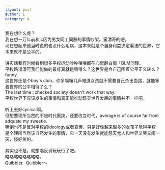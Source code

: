 ```yaml
---
layout: post
author: L
category: A
---
```


我在想什么呢？<br>
我在想一万年前和jc因为男女同工同酬的事情吵架。蛮清奇的吧。<br>
现在想起来他当时说的也没什么毛病，这本来就是个自身利益决定看法的世界，它本来就不是公平的。<br>
 <br>
讲实话我有时候看到很多平权运动吵吵嚷嚷都在心里翻白眼「BLM同理。<br>
平权路漫漫可我们能做的最好真就是嚷嚷么？这世界是会自己围着公平正义转么？funny<br>
这世界还是个boy's club，你多嚷嚷几声难道女孩就不需要自己杀出血路，就能等着世界的公平相待了么？<br>
The last time I checked society doesn't work that way.<br>
平权世界下应该发生的事情和真正能推动现实世界发展的事情并不一样吧。<br>
 <br>
听上去好cynical啊。<br>
但想要理所当然的不被时代裹挟，还要改变时代，average is of course far from adquate my sweetie.<br>
嘛倒也不是反对平权的ideology或者宣传，只是好像越来越多的女孩子觉得平权是个理所当然该自然发生的事情，它一天没有发生就能怨天尤人和世界又哭又闹一天，怪好笑的。<br>
 <br>
其实也不是，就想唱反调玩玩行了吧。<br>
略略略略略略略略。<br>
Quibbler.  Quibbler～<br>

